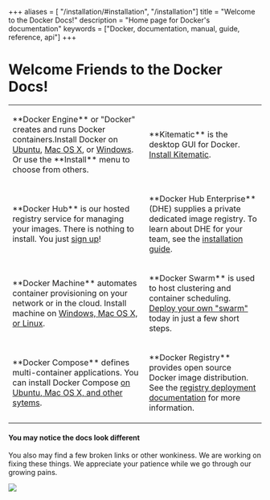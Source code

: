 +++
aliases = [ "/installation/#installation", "/installation"]
title = "Welcome to the Docker Docs!"
description = "Home page for Docker's documentation"
keywords = ["Docker, documentation, manual, guide, reference, api"]
+++

# Welcome Friends to the Docker Docs!

<style type="text/css">
.splash {border:0;background:none;}
.splash td{vertical-align:top;background:none;padding:10px 5px;border-style:none;border-width:0px;overflow:hidden;word-break:normal;}
</style>
<table id="splashTable">
  <tr>
    <td class="splash-031e">
    <p>
    **Docker Engine** or "Docker" creates and runs Docker containers.Install Docker
    on <a href="/installation/ubuntulinux/"/>Ubuntu</a>, <a href="/installation/mac"/>Mac OS
    X</a>, or <a href="/installation/windows"/>Windows</a>. Or use the **Install** menu to choose
    from others.
    </p> </td>
    <td class="splash-031e"><p>**Kitematic** is the desktop GUI for Docker. <a href="/kitematic/"/>Install Kitematic<a>.</p></td>
</tr> 
<tr>
    <td class="splash-031e"><p>
    **Docker Hub** is our hosted registry service for managing your images. There
    is nothing to install. You just <a
    href="https://hub.docker.com/account/signup/">sign up</a>!
    <p></td>
    <td class="splash-031e"><p>
    **Docker Hub Enterprise**(DHE) supplies a private dedicated image registry. To learn about DHE
for your team, see the <a href="/docker-hub-enterprise/install/">installation guide</a>.
    </p> </td>
  </tr>
  <tr>
    <td class="splash-031e"><p>
    **Docker Machine** automates container provisioning on your network or in
    the cloud. Install machine on <a href="/machine/install-machine/">Windows, Mac OS
    X, or Linux</a>.<p>
    </td>
    <td class="splash-031e"><p>
    **Docker Swarm** is used to host clustering and container scheduling. <a
    href="/swarm/install-w-machine/">Deploy your own "swarm"</a> today in just a
    few short steps.
    </p></td>
  </tr>
<tr>  
    <td class="splash-031e"><p>
    **Docker Compose** defines multi-container applications. You can install
    Docker Compose <a href="/compose/install/">on Ubuntu, Mac OS X, and other
    sytems</a>.<p></td>
    <td class="splash-031e"><p>
    **Docker Registry** provides open source Docker image distribution. See the
    <a href="/registry/deploying/">registry deployment documentation</a> for more
    information.
    </P></td>
  </tr>
</table>

#### **You may notice the docs look different**

You also may find a few broken links or other wonkiness. We are working on fixing
these things. We appreciate your patience while we go through our growing pains.

![](https://docs.docker.com/images/docker-friends.png)
